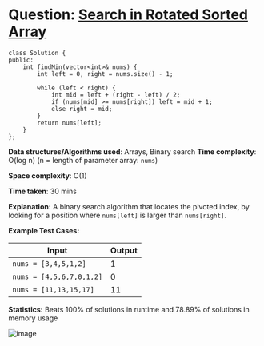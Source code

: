<h1>Question: <a href="https://leetcode.com/problems/search-in-rotated-sorted-array/description">Search in Rotated Sorted Array</a></h1>

```
class Solution {
public:
    int findMin(vector<int>& nums) {
        int left = 0, right = nums.size() - 1;
        
        while (left < right) {
            int mid = left + (right - left) / 2;
            if (nums[mid] >= nums[right]) left = mid + 1;
            else right = mid;
        }
        return nums[left];
    }
};
```

**Data structures/Algorithms used**: Arrays, Binary search
**Time complexity**: O(log n) (n = length of parameter array: `nums`)

**Space complexity**: O(1)

**Time taken**: 30 mins

**Explanation:**
A binary search algorithm that locates the pivoted index, by looking for a position where `nums[left]` is larger than `nums[right]`. 

**Example Test Cases:**


| Input  | Output |
| ------------- | ------------- |
| <code>nums = [3,4,5,1,2] </code>  | 1 |
| <code>nums = [4,5,6,7,0,1,2]</code>  | 0 |
| <code>nums = [11,13,15,17] </code>  | 11 |

**Statistics:** Beats 100% of solutions in runtime and 78.89% of solutions in memory usage

![image](https://github.com/user-attachments/assets/a1ea30cd-a330-4aa1-acbd-4b8ac1023651)

